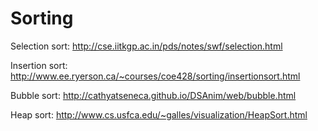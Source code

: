 # Sorting

Selection sort: http://cse.iitkgp.ac.in/pds/notes/swf/selection.html

Insertion sort: http://www.ee.ryerson.ca/~courses/coe428/sorting/insertionsort.html

Bubble sort: http://cathyatseneca.github.io/DSAnim/web/bubble.html

Heap sort: http://www.cs.usfca.edu/~galles/visualization/HeapSort.html
